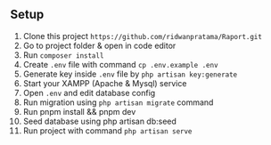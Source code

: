 ## Setup

1. Clone this project `https://github.com/ridwanpratama/Raport.git`
2. Go to project folder & open in code editor
3. Run `composer install`
4. Create `.env` file with command `cp .env.example .env`
5. Generate key inside `.env` file by `php artisan key:generate`
6. Start your XAMPP (Apache & Mysql) service
7. Open `.env` and edit database config
8. Run migration using `php artisan migrate` command
9. Run pnpm install && pnpm dev
10. Seed database using php artisan db:seed
11. Run project with command `php artisan serve`
